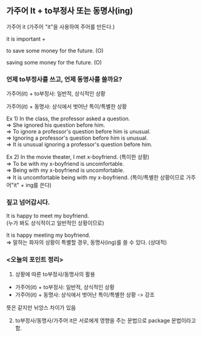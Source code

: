 ## 가주어 It + to부정사 또는 동명사(ing)

가주어 it  (가주어 "it"을 사용하여 주어를 만든다.)

it is important  +   

to save some money for the future. (O)

saving some money for the future.  (O)

### 언제 to부정사를 쓰고, 언제 동명사를 쓸까요?

가주어(it) + to부정사: 일반적, 상식적인 상황

가주어(it) + 동명사: 상식에서 벗어난 특이/특별한 상황

Ex 1) In the class, the professor asked a question.  
=> She ignored his question before him.  
=> To ignore a professor's question before him is unusual.  
=> Ignoring a professor's question before him is unusual.  
=> It is unusual ignoring a professor's question before him.

Ex 2) In the movie theater, I met x-boyfriend. (특이한 상황)  
=> To be with my x-boyfriend is uncomfortable.  
=> Being with my x-boyfriend is uncomfortable.  
=> It is uncomfortable being with my x-boyfriend.  (특이/특별한 상황이므로 가주어"it" + ing를 쓴다)

### 짚고 넘어갑시다. 

It is happy to meet my boyfriend.  
(누가 봐도 상식적이고 일반적인 상황이므로)  

It is happy meeting my boyfriend.  
=> 말하는 화자의 상황이 특별할 경우, 동명사(ing)를 쓸 수 있다. (상대적)

### <오늘의 포인트 정리>

1. 상황에 따른 to부정사/동명사의 활용  
 - 가주어(it) + to부정사: 일반적, 상식적인 상황  
 - 가주어(it) + 동명사: 상식에서 벗어난 특이/특별한 상황 -> 강조  
 
 뜻은 같지만 뉘앙스 차이가 있음

2. to부정사/동명사/가주어 it은 서로에게 영향을 주는 문법으로 package 문법이라고 함.
